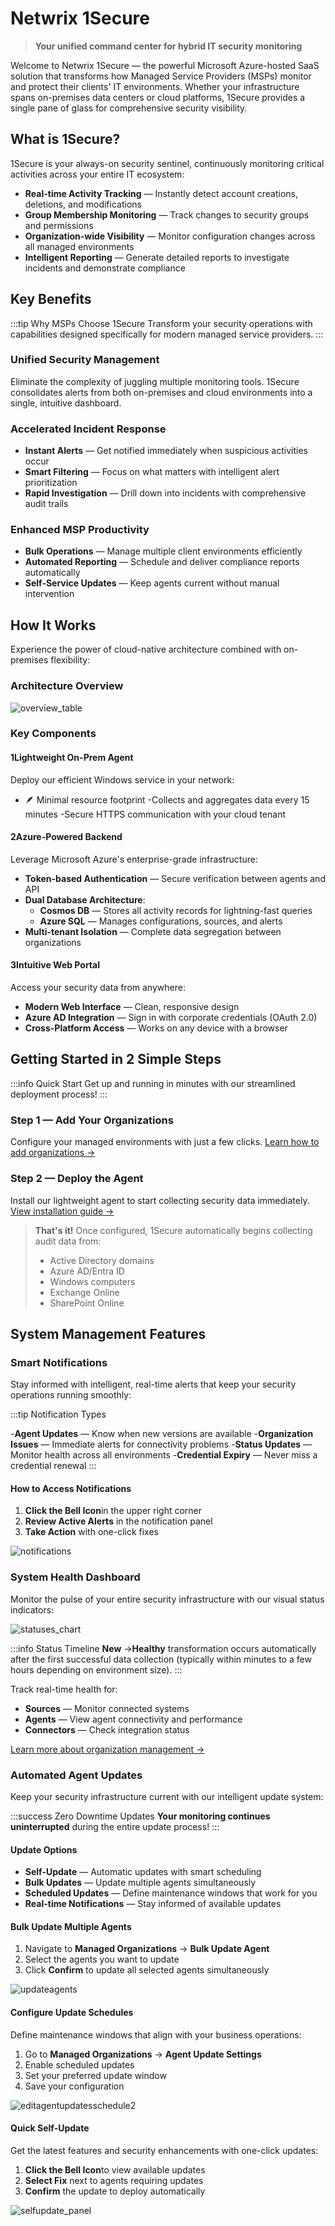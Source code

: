 # Netwrix 1Secure

> **Your unified command center for hybrid IT security monitoring**

Welcome to Netwrix 1Secure — the powerful Microsoft Azure-hosted SaaS solution that transforms how Managed Service Providers (MSPs) monitor and protect their clients' IT environments. Whether your infrastructure spans on-premises data centers or cloud platforms, 1Secure provides a single pane of glass for comprehensive security visibility.

## What is 1Secure?

1Secure is your always-on security sentinel, continuously monitoring critical activities across your entire IT ecosystem:

- **Real-time Activity Tracking** — Instantly detect account creations, deletions, and modifications
- **Group Membership Monitoring** — Track changes to security groups and permissions
- **Organization-wide Visibility** — Monitor configuration changes across all managed environments
- **Intelligent Reporting** — Generate detailed reports to investigate incidents and demonstrate compliance

## Key Benefits

:::tip Why MSPs Choose 1Secure
Transform your security operations with capabilities designed specifically for modern managed service providers.
:::

### Unified Security Management

Eliminate the complexity of juggling multiple monitoring tools. 1Secure consolidates alerts from both on-premises and cloud environments into a single, intuitive dashboard.

### Accelerated Incident Response

- **Instant Alerts** — Get notified immediately when suspicious activities occur
- **Smart Filtering** — Focus on what matters with intelligent alert prioritization
- **Rapid Investigation** — Drill down into incidents with comprehensive audit trails

### Enhanced MSP Productivity

- **Bulk Operations** — Manage multiple client environments efficiently
- **Automated Reporting** — Schedule and deliver compliance reports automatically
- **Self-Service Updates** — Keep agents current without manual intervention

## How It Works

Experience the power of cloud-native architecture combined with on-premises flexibility:

### Architecture Overview

![overview_table](/img/product_docs/1secure/admin/overview_table.webp)

### Key Components

#### 1**Lightweight On-Prem Agent**

Deploy our efficient Windows service in your network:

- 🪶 Minimal resource footprint
  -Collects and aggregates data every 15 minutes
  -Secure HTTPS communication with your cloud tenant

#### 2**Azure-Powered Backend**

Leverage Microsoft Azure's enterprise-grade infrastructure:

- **Token-based Authentication** — Secure verification between agents and API
- **Dual Database Architecture**:
  - **Cosmos DB** — Stores all activity records for lightning-fast queries
  - **Azure SQL** — Manages configurations, sources, and alerts
- **Multi-tenant Isolation** — Complete data segregation between organizations

#### 3**Intuitive Web Portal**

Access your security data from anywhere:

- **Modern Web Interface** — Clean, responsive design
- **Azure AD Integration** — Sign in with corporate credentials (OAuth 2.0)
- **Cross-Platform Access** — Works on any device with a browser

## Getting Started in 2 Simple Steps

:::info Quick Start
Get up and running in minutes with our streamlined deployment process!
:::

### **Step 1** — Add Your Organizations

Configure your managed environments with just a few clicks.
[Learn how to add organizations →](/docs/1secure/administration/organizations/managing-organizations.md)

### **Step 2** — Deploy the Agent

Install our lightweight agent to start collecting security data immediately.
[View installation guide →](/docs/1secure/getting-started/installation.md)

> **That's it!** Once configured, 1Secure automatically begins collecting audit data from:
>
> - Active Directory domains
> - Azure AD/Entra ID
> - Windows computers
> - Exchange Online
> - SharePoint Online

## System Management Features

### Smart Notifications

Stay informed with intelligent, real-time alerts that keep your security operations running smoothly:

:::tip Notification Types

-**Agent Updates** — Know when new versions are available -**Organization Issues** — Immediate alerts for connectivity problems -**Status Updates** — Monitor health across all environments -**Credential Expiry** — Never miss a credential renewal
:::

#### How to Access Notifications

1. **Click the Bell Icon**in the upper right corner
2. **Review Active Alerts** in the notification panel
3. **Take Action** with one-click fixes

![notifications](/img/product_docs/1secure/admin/notifications.webp)

### System Health Dashboard

Monitor the pulse of your entire security infrastructure with our visual status indicators:

![statuses_chart](/img/product_docs/1secure/admin/statuses_chart.webp)

:::info Status Timeline
**New** →**Healthy** transformation occurs automatically after the first successful data collection (typically within minutes to a few hours depending on environment size).
:::

Track real-time health for:

- **Sources** — Monitor connected systems
- **Agents** — View agent connectivity and performance
- **Connectors** — Check integration status

[Learn more about organization management →](/docs/1secure/administration/organizations)

### Automated Agent Updates

Keep your security infrastructure current with our intelligent update system:

:::success Zero Downtime Updates
**Your monitoring continues uninterrupted** during the entire update process!
:::

#### Update Options

- **Self-Update** — Automatic updates with smart scheduling
- **Bulk Updates** — Update multiple agents simultaneously
- **Scheduled Updates** — Define maintenance windows that work for you
- **Real-time Notifications** — Stay informed of available updates

#### Bulk Update Multiple Agents

1. Navigate to **Managed Organizations** → **Bulk Update Agent**
2. Select the agents you want to update
3. Click **Confirm** to update all selected agents simultaneously

![updateagents](/img/product_docs/1secure/admin/updateagents.webp)

#### Configure Update Schedules

Define maintenance windows that align with your business operations:

1. Go to **Managed Organizations** → **Agent Update Settings**
2. Enable scheduled updates
3. Set your preferred update window
4. Save your configuration

![editagentupdatesschedule2](/img/product_docs/1secure/admin/editagentupdatesschedule2.webp)

#### Quick Self-Update

Get the latest features and security enhancements with one-click updates:

1. **Click the Bell Icon**to view available updates
2. **Select Fix** next to agents requiring updates
3. **Confirm** the update to deploy automatically

![selfupdate_panel](/img/product_docs/1secure/admin/selfupdate_panel.webp)
